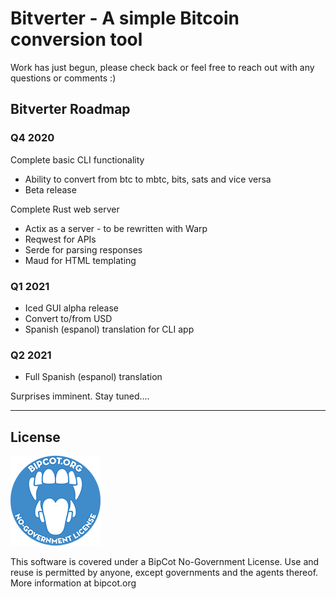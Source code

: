 # Bitverter - A simple Bitcoin conversion tool

Work has just begun, please check back or feel free to reach out with any questions or comments :)

## Bitverter Roadmap

### Q4 2020

Complete basic CLI functionality
*	Ability to convert from btc to mbtc, bits, sats and vice versa
*	Beta release

Complete Rust web server
*	Actix as a server - to be rewritten with Warp
*	Reqwest for APIs
*	Serde for parsing responses
*	Maud for HTML templating

### Q1 2021

*	Iced GUI alpha release
*	Convert to/from USD
*   Spanish (espanol) translation for CLI app

### Q2 2021
*   Full Spanish (espanol) translation

Surprises imminent.  Stay tuned....
* * *
## License

![BipCot NoGov License](/images/bipcot144x144.png)

This software is covered under a BipCot No-Government License.  Use and reuse is permitted by anyone, except governments and the agents thereof.  More information at bipcot.org